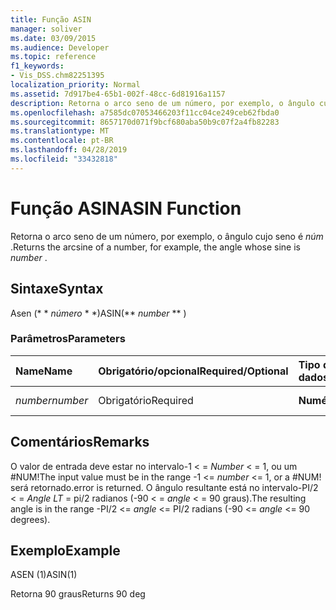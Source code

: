 ```yaml
---
title: Função ASIN
manager: soliver
ms.date: 03/09/2015
ms.audience: Developer
ms.topic: reference
f1_keywords:
- Vis_DSS.chm82251395
localization_priority: Normal
ms.assetid: 7d917be4-65b1-002f-48cc-6d81916a1157
description: Retorna o arco seno de um número, por exemplo, o ângulo cujo seno é núm.
ms.openlocfilehash: a7585dc07053466203f11cc04ce249ceb62fbda0
ms.sourcegitcommit: 8657170d071f9bcf680aba50b9c07f2a4fb82283
ms.translationtype: MT
ms.contentlocale: pt-BR
ms.lasthandoff: 04/28/2019
ms.locfileid: "33432818"
---
```

# <a name="asin-function"></a><span data-ttu-id="b71fd-103">Função ASIN</span><span class="sxs-lookup"><span data-stu-id="b71fd-103">ASIN Function</span></span>

<span data-ttu-id="b71fd-104">Retorna o arco seno de um número, por exemplo, o ângulo cujo seno é *núm* .</span><span class="sxs-lookup"><span data-stu-id="b71fd-104">Returns the arcsine of a number, for example, the angle whose sine is  *number*  .</span></span> 
  
## <a name="syntax"></a><span data-ttu-id="b71fd-105">Sintaxe</span><span class="sxs-lookup"><span data-stu-id="b71fd-105">Syntax</span></span>

<span data-ttu-id="b71fd-106">Asen (\* \* *número* \* \*)</span><span class="sxs-lookup"><span data-stu-id="b71fd-106">ASIN(\*\* *number* \*\* )</span></span> 
  
### <a name="parameters"></a><span data-ttu-id="b71fd-107">Parâmetros</span><span class="sxs-lookup"><span data-stu-id="b71fd-107">Parameters</span></span>

|<span data-ttu-id="b71fd-108">**Name**</span><span class="sxs-lookup"><span data-stu-id="b71fd-108">**Name**</span></span>|<span data-ttu-id="b71fd-109">**Obrigatório/opcional**</span><span class="sxs-lookup"><span data-stu-id="b71fd-109">**Required/Optional**</span></span>|<span data-ttu-id="b71fd-110">**Tipo de dados**</span><span class="sxs-lookup"><span data-stu-id="b71fd-110">**Data Type**</span></span>|<span data-ttu-id="b71fd-111">**Descrição**</span><span class="sxs-lookup"><span data-stu-id="b71fd-111">**Description**</span></span>|
|:-----|:-----|:-----|:-----|
| <span data-ttu-id="b71fd-112">_number_</span><span class="sxs-lookup"><span data-stu-id="b71fd-112">_number_</span></span> <br/> |<span data-ttu-id="b71fd-113">Obrigatório</span><span class="sxs-lookup"><span data-stu-id="b71fd-113">Required</span></span>  <br/> |<span data-ttu-id="b71fd-114">**Numérica**</span><span class="sxs-lookup"><span data-stu-id="b71fd-114">**Numeric**</span></span> <br/> |<span data-ttu-id="b71fd-115">O seno do ângulo.</span><span class="sxs-lookup"><span data-stu-id="b71fd-115">The sine of the angle.</span></span>  <br/> |
   
## <a name="remarks"></a><span data-ttu-id="b71fd-116">Comentários</span><span class="sxs-lookup"><span data-stu-id="b71fd-116">Remarks</span></span>

<span data-ttu-id="b71fd-117">O valor de entrada deve estar no intervalo-1 < = *Number* < = 1, ou um #NUM!</span><span class="sxs-lookup"><span data-stu-id="b71fd-117">The input value must be in the range -1 <=  *number*  <= 1, or a #NUM!</span></span> <span data-ttu-id="b71fd-118">será retornado.</span><span class="sxs-lookup"><span data-stu-id="b71fd-118">error is returned.</span></span> <span data-ttu-id="b71fd-119">O ângulo resultante está no intervalo-PI/2 < = *Angle* _LT_ = pi/2 radianos (-90 < = *angle* < = 90 graus).</span><span class="sxs-lookup"><span data-stu-id="b71fd-119">The resulting angle is in the range -PI/2 <=  *angle*  <= PI/2 radians (-90 <=  *angle*  <= 90 degrees).</span></span> 
  
## <a name="example"></a><span data-ttu-id="b71fd-120">Exemplo</span><span class="sxs-lookup"><span data-stu-id="b71fd-120">Example</span></span>

<span data-ttu-id="b71fd-121">ASEN (1)</span><span class="sxs-lookup"><span data-stu-id="b71fd-121">ASIN(1)</span></span>
  
<span data-ttu-id="b71fd-122">Retorna 90 graus</span><span class="sxs-lookup"><span data-stu-id="b71fd-122">Returns 90 deg</span></span>
  

